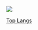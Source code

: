 <a href="https://github.com/tl1l1l1s"><img src="https://img.shields.io/badge/github-black?style=flat-square&logo=181717&logoColor=black&link=https://github.com.tl1l1l1s"/></a>

[Top Langs](https://github-readme-stats.vercel.app/api/top-langs/?username=tl1l1l1s&layout=compact&theme=dracula)
